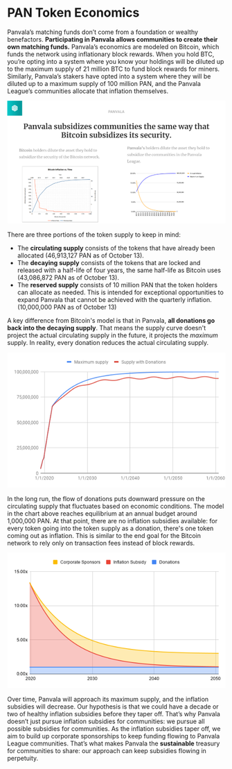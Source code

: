 # PAN Token Economics

Panvala’s matching funds don’t come from a foundation or wealthy benefactors. **Participating in Panvala allows communities to create their own matching funds.** Panvala’s economics are modeled on Bitcoin, which funds the network using inflationary block rewards. When you hold BTC, you’re opting into a system where you know your holdings will be diluted up to the maximum supply of 21 million BTC to fund block rewards for miners. Similarly, Panvala’s stakers have opted into a system where they will be diluted up to a maximum supply of 100 million PAN, and the Panvala League’s communities allocate that inflation themselves.

![](../.gitbook/assets/panvala-kernel-demo-day-pitch.png)

There are three portions of the token supply to keep in mind:

* The **circulating supply** consists of the tokens that have already been allocated \(46,913,127 PAN as of October 13\).
* The **decaying supply** consists of the tokens that are locked and released with a half-life of four years, the same half-life as Bitcoin uses \(43,086,872 PAN as of October 13\).
* The **reserved supply** consists of 10 million PAN that the token holders can allocate as needed. This is intended for exceptional opportunities to expand Panvala that cannot be achieved with the quarterly inflation. \(10,000,000 PAN as of October 13\)

A key difference from Bitcoin's model is that in Panvala, **all donations go back into the decaying supply**. That means the supply curve doesn't project the actual circulating supply in the future, it projects the _maximum_ supply. In reality, every donation reduces the actual circulating supply.

![](../.gitbook/assets/image.png)

In the long run, the flow of donations puts downward pressure on the circulating supply that fluctuates based on economic conditions. The  model in the chart above reaches equilibrium at an annual budget around 1,000,000 PAN. At that point, there are no inflation subsidies available: for every token going into the token supply as a donation, there's one token coming out as inflation. This is similar to the end goal for the Bitcoin network to rely only on transaction fees instead of block rewards.

![](../.gitbook/assets/chart-12-.png)

Over time, Panvala will approach its maximum supply, and the inflation subsidies will decrease. Our hypothesis is that we could have a decade or two of healthy inflation subsidies before they taper off. That’s why Panvala doesn’t just pursue inflation subsidies for communities: we pursue all possible subsidies for communities. As the inflation subsidies taper off, we aim to build up corporate sponsorships to keep funding flowing to Panvala League communities. That’s what makes Panvala the **sustainable** treasury for communities to share: our approach can keep subsidies flowing in perpetuity.

